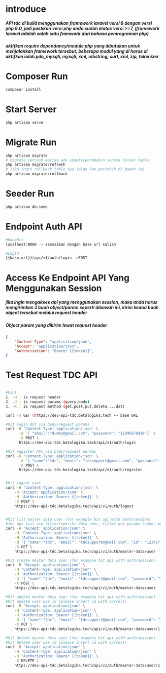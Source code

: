 # introduce

<h5>API tdc di build menggunakan framework laravel versi 8 dengan versi php 8.0, jadi pastikan versi php anda sudah diatas versi >=7, (framework laravel adalah salah satu framwork dari bahasa pemrograman php) </h5>

<h5>
aktifkan require dependancy/module php yang dibutukan untuk menjalankan framework tersebut, beberapa modul yang di harus di aktifkan ialah pdo_mysqli, mysqli, xml, mbstring, curl, xml, zip, tokenizer
</h5>

# Composer Run

```Bash
composer install
```

# Start Server

```Bash
php artisan serve
```

# Migrate Run

```Bash
php artisan migrate
# migrate refresh ketika ada update/perubahan schema column table
php artisan migrate:refresh
# jika ingin rollback table nya jalan kan perintah di bawah ini
php artisan migrate:rollback

```

# Seeder Run

```Bash
php artisan db:seed
```

# Endpoint Auth API

```Bash
#baseUrl
localhost:8000 -> sesuaikan dengan base url kalian

#Login
{{base_url}}/api/v1/auth/login ->POST

```

# Access Ke Endpoint API Yang Menggunakan Session

<h5>jika ingin mengakses api yang menggunakan session, maka anda harus mengirimkan 2 buah object/param seperti dibawah ini, kirim kedua buah object tersebut melalui request header</h5>

<h5>Object param yang dikirim lewat request header</h5>

```JSON
{
    "Content-Type": "application/json",
    "Accept": "application/json",
    "Authorization": "Bearer {{token}}",
}
```

# Test Request TDC API

```Bash

#hint
1. -H : is request header
2. -d : is request params (query,body)
3. -X : is request method (get,post,put,delete,...dst)

curl -X GET \https://dev-api-tdc.betalogika.tech => base URL

#hit login API via body/request params
curl -H 'Content-Type: application/json' \
      -d '{ "email":"dummy@gmail.com", "password": "12345678910"}' \
      -X POST \
      https://dev-api-tdc.betalogika.tech/api/v1/auth/login

#hit register API via body/request params
curl -H 'Content-Type: application/json' \
      -d '{ "name":"tdc", "email": "tdcsupport@gmail.com", "password": "12345", "password_confirmation": "12345"}' \
      -X POST \
      https://dev-api-tdc.betalogika.tech/api/v1/auth/register


#hit logout user
curl -H 'Content-Type: application/json' \
    -H 'Accept: application/json' \
    -H 'Authorization: Bearer {{token}}' \
    -X POST \
    https://dev-api-tdc.betalogika.tech/api/v1/auth/logout


#hit list master data user (for example hit api with auth/session)
#for api list use filter(search) data user, filter use params (name, email, id)
curl -H 'Accept: application/json' \
    -H 'Content-Type: application/json' \
    -H 'Authorization: Bearer {{token}}' \
    -d '{ "name":"tdc", "email": "tdcsupport@gmail.com", "id": "12345"}' \
    -X GET \
    https://dev-api-tdc.betalogika.tech/api/v1/auth/master-data/user

#hit create master data user (for example hit api with auth/session)
curl -H 'Accept: application/json' \
    -H 'Content-Type: application/json' \
    -H 'Authorization: Bearer {{token}}' \
    -d '{ "name":"tdc", "email": "tdcsupport@gmail.com", "password": "12345", "password_confirmation": "12345"}' \
    -X POST \
    https://dev-api-tdc.betalogika.tech/api/v1/auth/master-data/user

#hit update master data user (for example hit api with auth/session)
#hit update user use id (please insert id with correct)
curl -H 'Accept: application/json' \
    -H 'Content-Type: application/json' \
    -H 'Authorization: Bearer {{token}}' \
    -d '{ "name":"tdc", "email": "tdcsupport@gmail.com", "password": "12345", "password_confirmation": "12345"}' \
    -X PUT \
    https://dev-api-tdc.betalogika.tech/api/v1/auth/master-data/user/1

#hit delete master data user (for example hit api with auth/session)
#hit delete user use id (please insert id with correct)
curl -H 'Accept: application/json' \
    -H 'Content-Type: application/json' \
    -H 'Authorization: Bearer {{token}}' \
    -X DELETE \
    https://dev-api-tdc.betalogika.tech/api/v1/auth/master-data/user/1

```
